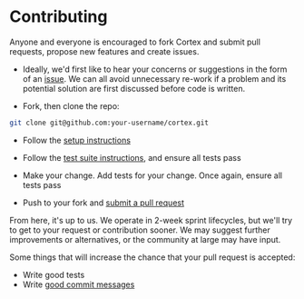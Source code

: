 # Contributing

Anyone and everyone is encouraged to fork Cortex and submit pull requests, propose new features and create issues.

* Ideally, we'd first like to hear your concerns or suggestions in the form of an [issue][issue]. We can all avoid
unnecessary re-work if a problem and its potential solution are first discussed before code is written.

* Fork, then clone the repo:

```sh
git clone git@github.com:your-username/cortex.git
```

* Follow the [setup instructions][setup]

* Follow the [test suite instructions][test-suite], and ensure all tests pass

* Make your change. Add tests for your change. Once again, ensure all tests pass

* Push to your fork and [submit a pull request][pr]

From here, it's up to us. We operate in 2-week sprint lifecycles, but we'll try to get to your request or contribution
sooner. We may suggest further improvements or alternatives, or the community at large may have input.

Some things that will increase the chance that your pull request is accepted:

* Write good tests
* Write [good commit messages][commit]

[issue]: https://github.com/cbdr/cortex/issues
[commit]: http://tbaggery.com/2008/04/19/a-note-about-git-commit-messages.html
[setup]: https://github.com/cbdr/cortex#setup
[pr]: https://github.com/cbdr/cortex/compare/
[test-suite]: https://github.com/cbdr/cortex#running-test-suite
